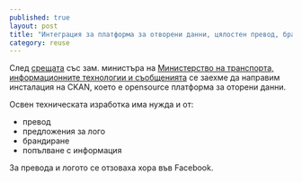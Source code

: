 ```yaml
---
published: true
layout: post
title: "Интеграция за платформа за отворени данни, цялостен превод, брандиране, лого"
category: reuse
---
```

След [срещата](#) със зам. министъра на [Министерство на транспорта, информационните технологии и съобщенията](https://www.mtitc.government.bg/) се заехме да направим инсталация на CKAN, което е opensource платформа за оторени данни.

Освен техническата изработка има нужда и от:

 - превод
 - предложения за лого
 - брандиране
 - попълване с информация

За превода и логото се отзоваха хора във Facebook.
